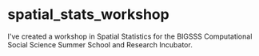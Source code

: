 # spatial_stats_workshop
I've created a workshop in Spatial Statistics for the BIGSSS Computational Social Science Summer School and Research Incubator. 
